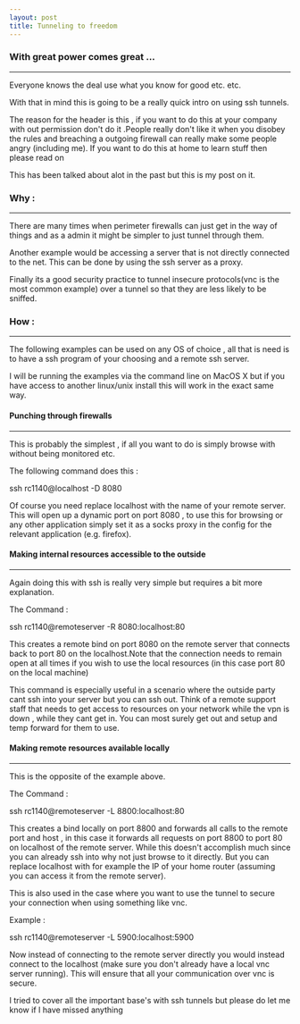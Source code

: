 ```yaml
---
layout: post
title: Tunneling to freedom
---
```


### With great power comes great ...
* * * 

Everyone knows the deal use what you know for good etc. etc.

With that in mind this is going to be a really quick intro on using ssh tunnels.

The reason for the header is this , if you want to do this at your 
company with out permission don't do it .People really don't like it when
you disobey the rules and breaching a outgoing firewall can really
make some people angry (including me). If you want to do this at home to 
learn stuff then please read on

This has been talked about alot in the past but this is my post on it.

### Why :
* * * 

There are many times when perimeter firewalls can just get in the way
of things and as a admin it might be simpler to just tunnel through 
them. 

Another example would be accessing a server that is not directly
connected to the net. This can be done by using the ssh server as 
a proxy.

Finally its a good security practice to tunnel insecure protocols(vnc 
is the most common example) over a tunnel so that they are less likely
to be sniffed.

### How :
* * * 

The following examples can be used on any OS of choice , all that is need
is to have a ssh program of your choosing and a remote ssh server.

I will be running the examples via the command line on MacOS X but if you 
have access to another linux/unix install this will work in the exact same 
way.

#### Punching through firewalls
* * * 

This is probably the simplest , if all you want to do is simply browse with
without being monitored etc.

The following command does this : 

ssh rc1140@localhost -D 8080

Of course you need replace localhost with the name of your remote server.
This will open up a dynamic port on port 8080 , to use this for browsing
or any other application simply set it as a socks proxy in
the config for the relevant application (e.g. firefox).

#### Making internal resources accessible to the outside
* * * 

Again doing this with ssh is really very simple but requires a bit more
explanation.

The Command : 

ssh rc1140@remoteserver -R 8080:localhost:80

This creates a remote bind on port 8080 on the remote server that connects
back to port 80 on the localhost.Note that the connection needs to remain 
open at all times if you wish to use the local resources (in this case port 
80 on the local machine)

This command is especially useful in a scenario where the outside party cant
ssh into your server but you can ssh out. Think of a remote support staff that
needs to get access to resources on your network while the vpn is down , while
they cant get in. You can most surely get out and setup and temp forward for
them to use.

#### Making remote resources available locally
* * * 

This is the opposite of the example above.

The Command : 

ssh rc1140@remoteserver -L 8800:localhost:80

This creates a bind locally on port 8800 and forwards all calls to the remote
port and host , in this case it forwards all requests on port 8800 to port
80 on localhost of the remote server. While this doesn't accomplish much since you 
can already ssh into why not just browse to it directly. But you can replace localhost
with for example the IP of your home router (assuming you can access it from the remote server).

This is also used in the case where you want to use the tunnel to secure your connection
when using something like vnc.

Example : 

ssh rc1140@remoteserver -L 5900:localhost:5900

Now instead of connecting to the remote server directly you would instead
connect to the localhost (make sure you don't already have a local vnc server running).
This will ensure that all your communication over vnc is secure.

I tried to cover all the important base's with ssh tunnels but please do let me know
if I have missed anything

